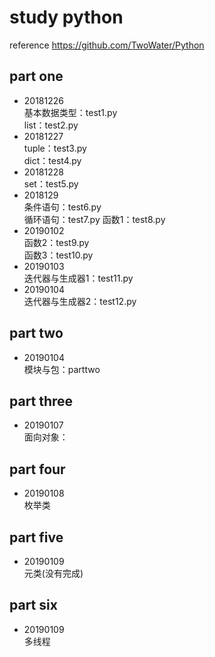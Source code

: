 # study python
reference https://github.com/TwoWater/Python  

## part one
- 20181226  
基本数据类型：test1.py  
list：test2.py  
- 20181227  
tuple：test3.py  
dict：test4.py 
- 20181228  
set：test5.py
- 2018129  
条件语句：test6.py  
循环语句：test7.py
函数1：test8.py
- 20190102  
函数2：test9.py  
函数3：test10.py
- 20190103  
迭代器与生成器1：test11.py
- 20190104  
迭代器与生成器2：test12.py

## part two
- 20190104  
模块与包：parttwo

## part three  
- 20190107  
面向对象：

## part four  
- 20190108  
枚举类

## part five
- 20190109  
元类(没有完成)

## part six
- 20190109  
多线程 
